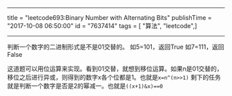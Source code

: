 ------------------
title = "leetcode693:Binary Number with Alternating Bits"
publishTime = "2017-10-08 06:50:00"
id = "7637414"
tags = [ "算法", "leetcode",]

--------------

判断一个数字的二进制形式是不是01交替的。
如5=101，返回True
如7=111，返回False

这道题可以用位运算来实现。看到01交替，就想到移位运算。如果n是01交替的，移位之后进行异或，则得到的数字x各个位都是1。也就是`x=n^(n>>1)`
剩下的任务就是判断一个数字是否是2的幂减一。也就是`((x+1)&x)==0`
        